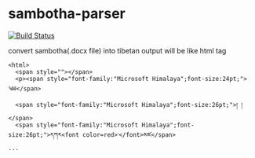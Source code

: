 # sambotha-parser
[![Build Status](https://travis-ci.org/karmapa/sambotha-parser.svg?branch=master)](https://travis-ci.org/karmapa/sambotha-parser)

convert sambotha(.docx file) into tibetan
output will be like html tag

```
<html>
  <span style=""></span>
  <p><span style="font-family:"Microsoft Himalaya";font-size:24pt;">༄༅</span>
  <span style="font-family:"Microsoft Himalaya";font-size:26pt;">། །</span>
  <span style="font-family:"Microsoft Himalaya";font-size:26pt;">དཀར<font color=red>་</font>མཛ</span>
...
```
